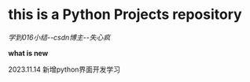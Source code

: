 # this is a Python Projects repository

*学到016小结--csdn博主--失心疯*


**what is new**


2023.11.14 新增python界面开发学习
